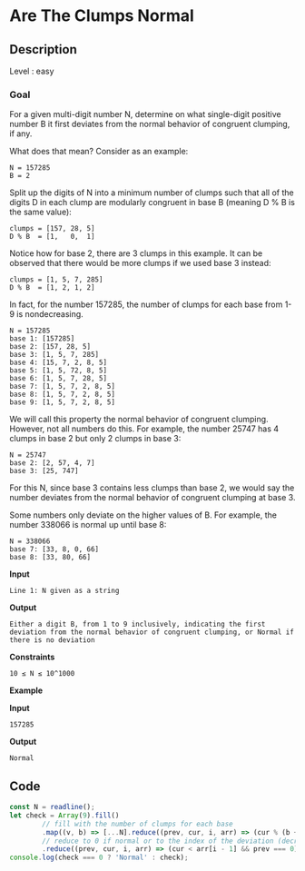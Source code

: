 # Are The Clumps Normal

## Description

Level : easy

### Goal

For a given multi-digit number N, determine on what single-digit positive number B it first deviates from the normal behavior of congruent clumping, if any.

What does that mean? Consider as an example:
```
N = 157285
B = 2
```

Split up the digits of N into a minimum number of clumps such that all of the digits D in each clump are modularly congruent in base B (meaning D % B is the same value):

```
clumps = [157, 28, 5]
D % B  = [1,   0,  1]
```

Notice how for base 2, there are 3 clumps in this example. It can be observed that there would be more clumps if we used base 3 instead:

```
clumps = [1, 5, 7, 285]
D % B  = [1, 2, 1, 2]
```

In fact, for the number 157285, the number of clumps for each base from 1-9 is nondecreasing.

```
N = 157285
base 1: [157285]
base 2: [157, 28, 5]
base 3: [1, 5, 7, 285]
base 4: [15, 7, 2, 8, 5]
base 5: [1, 5, 72, 8, 5]
base 6: [1, 5, 7, 28, 5]
base 7: [1, 5, 7, 2, 8, 5]
base 8: [1, 5, 7, 2, 8, 5]
base 9: [1, 5, 7, 2, 8, 5]
```

We will call this property the normal behavior of congruent clumping. However, not all numbers do this. For example, the number 25747 has 4 clumps in base 2 but only 2 clumps in base 3:

```
N = 25747
base 2: [2, 57, 4, 7]
base 3: [25, 747]
```

For this N, since base 3 contains less clumps than base 2, we would say the number deviates from the normal behavior of congruent clumping at base 3.

Some numbers only deviate on the higher values of B. For example, the number 338066 is normal up until base 8:

```
N = 338066
base 7: [33, 8, 0, 66]
base 8: [33, 80, 66]
```

**Input**
```
Line 1: N given as a string
```
**Output**
```
Either a digit B, from 1 to 9 inclusively, indicating the first deviation from the normal behavior of congruent clumping, or Normal if there is no deviation
```

**Constraints**
```
10 ≤ N ≤ 10^1000
```

**Example**

**Input**
```
157285
```

**Output**
```
Normal
```

## Code

```js
const N = readline();
let check = Array(9).fill() 
        // fill with the number of clumps for each base 
        .map((v, b) => [...N].reduce((prev, cur, i, arr) => (cur % (b + 1) === arr[i - 1] % (b + 1)) ? prev : prev + 1, 0))
        // reduce to 0 if normal or to the index of the deviation (decrease in the number of clumps)
        .reduce((prev, cur, i, arr) => (cur < arr[i - 1] && prev === 0) ? i + 1 : prev, 0);
console.log(check === 0 ? 'Normal' : check);
```

